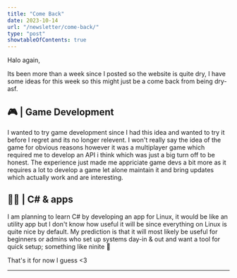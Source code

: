 ```yaml
---
title: "Come Back"
date: 2023-10-14
url: "/newsletter/come-back/"
type: "post"
showtableOfContents: true
---
```


Halo again,

Its been more than a week since I posted so the website is quite dry, I have some ideas for this week so this might just be a come back from being dry-asf.

## 🎮 | Game Development
I wanted to try game development since I had this idea and wanted to try it before I regret and its no longer relevent. I won't really say the idea of the game for obvious reasons however it was a multiplayer game which required me to develop an API i think which was just a big turn off to be honest. The experience just made me appriciate game devs a bit more as it requires a lot to develop a game let alone maintain it and bring updates which actually work and are interesting.

## 👨‍💻 | C# & apps
I am planning to learn C# by developing an app for Linux, it would be like an utility app but I don't know how useful it will be since everything on Linux is quite nice by default. My prediction is that it will most likely be useful for beginners or admins who set up systems day-in & out and want a tool for quick setup; something like ninite 👀

That's it for now I guess <3

---

  
